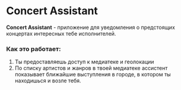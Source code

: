 # Concert Assistant

**Concert Assistant** - приложение для уведомления о предстоящих концертах интересных тебе исполнителей.

### Как это работает:

1. Ты предоставляешь доступ к медиатеке и геолокации
2. По списку артистов и жанров в твоей медиатеке ассистент показывает ближайшие выступления в городе, в котором ты находишься и возле тебя.
